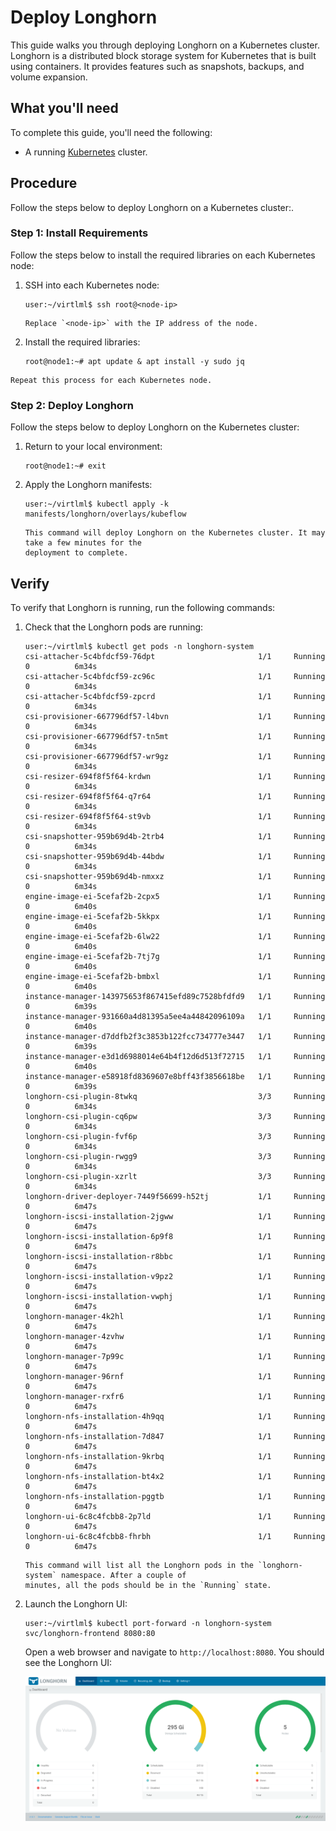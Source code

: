 # Deploy Longhorn

This guide walks you through deploying Longhorn on a Kubernetes cluster. Longhorn is a distributed
block storage system for Kubernetes that is built using containers. It provides features such as
snapshots, backups, and volume expansion.

## What you'll need

To complete this guide, you'll need the following:

* A running [Kubernetes](kubernetes) cluster.

## Procedure

Follow the steps below to deploy Longhorn on a Kubernetes cluster:.

### Step 1: Install Requirements

Follow the steps below to install the required libraries on each Kubernetes node:

1. SSH into each Kubernetes node:

    ```console
    user:~/virtlml$ ssh root@<node-ip>
    ```

    ```{note}
    Replace `<node-ip>` with the IP address of the node.
    ```

1. Install the required libraries:

    ```console
    root@node1:~# apt update & apt install -y sudo jq
    ```

```{important}
Repeat this process for each Kubernetes node.
```

### Step 2: Deploy Longhorn

Follow the steps below to deploy Longhorn on the Kubernetes cluster:

1. Return to your local environment:

    ```console
    root@node1:~# exit
    ```

1. Apply the Longhorn manifests:

    ```console
    user:~/virtlml$ kubectl apply -k manifests/longhorn/overlays/kubeflow
    ```

    ```{note}
    This command will deploy Longhorn on the Kubernetes cluster. It may take a few minutes for the
    deployment to complete.
    ```

## Verify

To verify that Longhorn is running, run the following commands:

1. Check that the Longhorn pods are running:

    ```console
    user:~/virtlml$ kubectl get pods -n longhorn-system
    csi-attacher-5c4bfdcf59-76dpt                       1/1     Running   0          6m34s
    csi-attacher-5c4bfdcf59-zc96c                       1/1     Running   0          6m34s
    csi-attacher-5c4bfdcf59-zpcrd                       1/1     Running   0          6m34s
    csi-provisioner-667796df57-l4bvn                    1/1     Running   0          6m34s
    csi-provisioner-667796df57-tn5mt                    1/1     Running   0          6m34s
    csi-provisioner-667796df57-wr9gz                    1/1     Running   0          6m34s
    csi-resizer-694f8f5f64-krdwn                        1/1     Running   0          6m34s
    csi-resizer-694f8f5f64-q7r64                        1/1     Running   0          6m34s
    csi-resizer-694f8f5f64-st9vb                        1/1     Running   0          6m34s
    csi-snapshotter-959b69d4b-2trb4                     1/1     Running   0          6m34s
    csi-snapshotter-959b69d4b-44bdw                     1/1     Running   0          6m34s
    csi-snapshotter-959b69d4b-nmxxz                     1/1     Running   0          6m34s
    engine-image-ei-5cefaf2b-2cpx5                      1/1     Running   0          6m40s
    engine-image-ei-5cefaf2b-5kkpx                      1/1     Running   0          6m40s
    engine-image-ei-5cefaf2b-6lw22                      1/1     Running   0          6m40s
    engine-image-ei-5cefaf2b-7tj7g                      1/1     Running   0          6m40s
    engine-image-ei-5cefaf2b-bmbxl                      1/1     Running   0          6m40s
    instance-manager-143975653f867415efd89c7528bfdfd9   1/1     Running   0          6m39s
    instance-manager-931660a4d81395a5ee4a44842096109a   1/1     Running   0          6m40s
    instance-manager-d7ddfb2f3c3853b122fcc734777e3447   1/1     Running   0          6m39s
    instance-manager-e3d1d6988014e64b4f12d6d513f72715   1/1     Running   0          6m40s
    instance-manager-e58918fd8369607e8bff43f3856618be   1/1     Running   0          6m39s
    longhorn-csi-plugin-8twkq                           3/3     Running   0          6m34s
    longhorn-csi-plugin-cq6pw                           3/3     Running   0          6m34s
    longhorn-csi-plugin-fvf6p                           3/3     Running   0          6m34s
    longhorn-csi-plugin-rwgg9                           3/3     Running   0          6m34s
    longhorn-csi-plugin-xzrlt                           3/3     Running   0          6m34s
    longhorn-driver-deployer-7449f56699-h52tj           1/1     Running   0          6m47s
    longhorn-iscsi-installation-2jgww                   1/1     Running   0          6m47s
    longhorn-iscsi-installation-6p9f8                   1/1     Running   0          6m47s
    longhorn-iscsi-installation-r8bbc                   1/1     Running   0          6m47s
    longhorn-iscsi-installation-v9pz2                   1/1     Running   0          6m47s
    longhorn-iscsi-installation-vwphj                   1/1     Running   0          6m47s
    longhorn-manager-4k2hl                              1/1     Running   0          6m47s
    longhorn-manager-4zvhw                              1/1     Running   0          6m47s
    longhorn-manager-7p99c                              1/1     Running   0          6m47s
    longhorn-manager-96rnf                              1/1     Running   0          6m47s
    longhorn-manager-rxfr6                              1/1     Running   0          6m47s
    longhorn-nfs-installation-4h9qq                     1/1     Running   0          6m47s
    longhorn-nfs-installation-7d847                     1/1     Running   0          6m47s
    longhorn-nfs-installation-9krbq                     1/1     Running   0          6m47s
    longhorn-nfs-installation-bt4x2                     1/1     Running   0          6m47s
    longhorn-nfs-installation-pggtb                     1/1     Running   0          6m47s
    longhorn-ui-6c8c4fcbb8-2p7ld                        1/1     Running   0          6m47s
    longhorn-ui-6c8c4fcbb8-fhrbh                        1/1     Running   0          6m47s
    ```

    ```{note}
    This command will list all the Longhorn pods in the `longhorn-system` namespace. After a couple of
    minutes, all the pods should be in the `Running` state.
    ```

1. Launch the Longhorn UI:

    ```console
    user:~/virtlml$ kubectl port-forward -n longhorn-system svc/longhorn-frontend 8080:80
    ```

    Open a web browser and navigate to `http://localhost:8080`. You should see the Longhorn UI:

    ![Longhorn UI](images/longhorn-ui.png)
